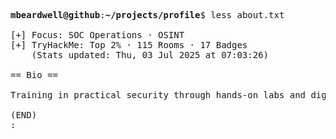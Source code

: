 <pre>

<strong>mbeardwell@github</strong>:<strong>~/projects/profile</strong>$ less about.txt

[+] Focus: SOC Operations · OSINT
[+] TryHackMe: Top 2% · 115 Rooms · 17 Badges
    (Stats updated: Thu, 03 Jul 2025 at 07:03:26)

== Bio ==

Training in practical security through hands-on labs and digital investigations.

(END)
:
</pre>

